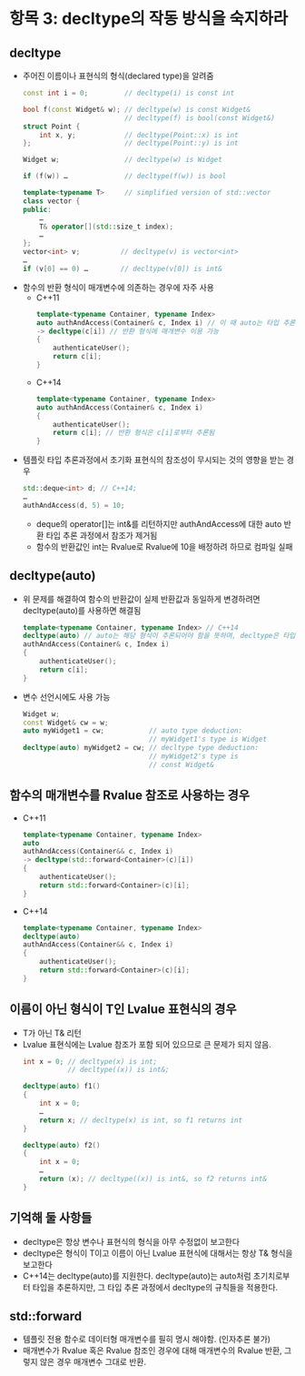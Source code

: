 # 항목 3: decltype의 작동 방식을 숙지하라

## decltype
* 주어진 이름이나 표현식의 형식(declared type)을 알려줌
    ``` cpp
    const int i = 0;         // decltype(i) is const int
    
    bool f(const Widget& w); // decltype(w) is const Widget&
                             // decltype(f) is bool(const Widget&)
    struct Point {
        int x, y;            // decltype(Point::x) is int
    };                       // decltype(Point::y) is int
    
    Widget w;                // decltype(w) is Widget
    
    if (f(w)) …              // decltype(f(w)) is bool
    
    template<typename T>     // simplified version of std::vector
    class vector {
    public:
        …
        T& operator[](std::size_t index);
        …
    };
    vector<int> v;          // decltype(v) is vector<int>
    …
    if (v[0] == 0) …        // decltype(v[0]) is int&
    ```
* 함수의 반환 형식이 매개변수에 의존하는 경우에 자주 사용
    * C++11
        ``` cpp
        template<typename Container, typename Index>
        auto authAndAccess(Container& c, Index i) // 이 때 auto는 타입 추론과 관련 없음, 함수의 반환 형식을 매개 변수 목록 다음에 선언하겠다는 뜻
        -> decltype(c[i]) // 반환 형식에 매개변수 이용 가능
        {
            authenticateUser();
            return c[i];
        }
        ```
    * C++14
        ``` cpp
        template<typename Container, typename Index>
        auto authAndAccess(Container& c, Index i)
        {
            authenticateUser();
            return c[i]; // 반환 형식은 c[i]로부터 추론됨
        }
        ```
* 템플릿 타입 추론과정에서 초기화 표현식의 참조성이 무시되는 것의 영향을 받는 경우
    ``` cpp
    std::deque<int> d; // C++14;
    …
    authAndAccess(d, 5) = 10;
    ```
    - deque의 operator[]는 int&를 리턴하지만 authAndAccess에 대한 auto 반환 타입 추론 과정에서 참조가 제거됨
    - 함수의 반환값인 int는 Rvalue로 Rvalue에 10을 배정하려 하므로 컴파일 실패

## decltype(auto)
* 위 문제를 해결하여 함수의 반환값이 실제 반환값과 동일하게 변경하려면 decltype(auto)를 사용하면 해결됨
    ``` cpp
    template<typename Container, typename Index> // C++14
    decltype(auto) // auto는 해당 형식이 추론되어야 함을 뜻하며, decltype은 타입 추론 과정에서 decltype 타입 추론 규칙들이 적용 되어야함을 뜻함
    authAndAccess(Container& c, Index i)
    { 
        authenticateUser();
        return c[i];
    }
    ```
* 변수 선언시에도 사용 가능
    ``` cpp
    Widget w;
    const Widget& cw = w;
    auto myWidget1 = cw;           // auto type deduction:
                                   // myWidget1's type is Widget
    decltype(auto) myWidget2 = cw; // decltype type deduction:
                                   // myWidget2's type is
                                   // const Widget&
    ```
## 함수의 매개변수를 Rvalue 참조로 사용하는 경우
* C++11
    ``` cpp
    template<typename Container, typename Index>
    auto
    authAndAccess(Container&& c, Index i)
    -> decltype(std::forward<Container>(c)[i])
    {
        authenticateUser();
        return std::forward<Container>(c)[i];
    }
    ```
* C++14
    ``` cpp
    template<typename Container, typename Index>
    decltype(auto)
    authAndAccess(Container&& c, Index i)
    {
        authenticateUser();
        return std::forward<Container>(c)[i];
    }
    ```
## 이름이 아닌 형식이 T인 Lvalue 표현식의 경우
* T가 아닌 T& 리턴
* Lvalue 표현식에는 Lvalue 참조가 포함 되어 있으므로 큰 문제가 되지 않음.
    ```cpp
    int x = 0; // decltype(x) is int;
               // decltype((x)) is int&;

    decltype(auto) f1()
    {
        int x = 0;
        …
        return x; // decltype(x) is int, so f1 returns int
    }

    decltype(auto) f2()
    {
        int x = 0;
        …
        return (x); // decltype((x)) is int&, so f2 returns int&
    }
    ```

## 기억해 둘 사항들
* decltype은 항상 변수나 표현식의 형식을 아무 수정없이 보고한다
* decltype은 형식이 T이고 이름이 아닌 Lvalue 표현식에 대해서는 항상 T& 형식을 보고한다
* C++14는 decltype(auto)를 지원한다. decltype(auto)는 auto처럼 초기치로부터 타입을 추론하지만, 그 타입 추론 과정에서 decltype의 규칙들을 적용한다.

## std::forward
* 템플릿 전용 함수로 데이터형 매개변수를 필히 명시 해야함. (인자추론 불가)
* 매개변수가 Rvalue 혹은 Rvalue 참조인 경우에 대해 매개변수의 Rvalue 반환, 그렇지 않은 경우 매개변수 그대로 반환.